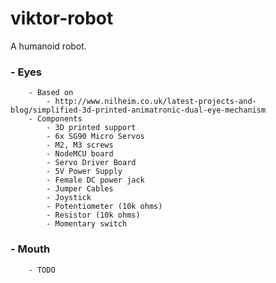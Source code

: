 # viktor-robot
A humanoid robot.

### - Eyes
        - Based on
            - http://www.nilheim.co.uk/latest-projects-and-blog/simplified-3d-printed-animatronic-dual-eye-mechanism
        - Components
            - 3D printed support
            - 6x SG90 Micro Servos
            - M2, M3 screws
            - NodeMCU board
            - Servo Driver Board
            - 5V Power Supply
            - Female DC power jack
            - Jumper Cables
            - Joystick
            - Potentiometer (10k ohms)
            - Resistor (10k ohms)
            - Momentary switch
### - Mouth
        - TODO